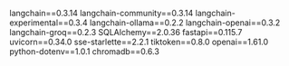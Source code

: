langchain==0.3.14
langchain-community==0.3.14
langchain-experimental==0.3.4
langchain-ollama==0.2.2
langchain-openai==0.3.2
langchain-groq==0.2.3
SQLAlchemy==2.0.36
fastapi==0.115.7
uvicorn==0.34.0
sse-starlette==2.2.1
tiktoken==0.8.0
openai==1.61.0
python-dotenv==1.0.1
chromadb==0.6.3